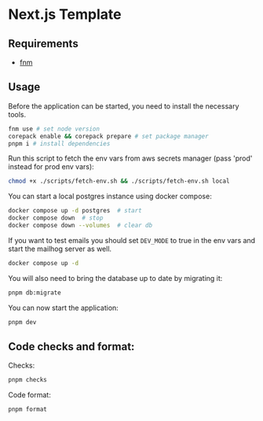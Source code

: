 # Next.js Template

## Requirements

- [fnm](https://github.com/Schniz/fnm)

## Usage

Before the application can be started, you need to install the necessary tools.

```sh
fnm use # set node version
corepack enable && corepack prepare # set package manager
pnpm i # install dependencies
```

Run this script to fetch the env vars from aws secrets manager (pass 'prod' instead for prod env vars):

```sh
chmod +x ./scripts/fetch-env.sh && ./scripts/fetch-env.sh local
```

You can start a local postgres instance using docker compose:

```sh
docker compose up -d postgres  # start
docker compose down  # stop
docker compose down --volumes  # clear db
```

If you want to test emails you should set `DEV_MODE` to true in the env vars and start the mailhog server as well.

```sh
docker compose up -d
```

You will also need to bring the database up to date by migrating it:

```sh
pnpm db:migrate
```

You can now start the application:

```sh
pnpm dev
```

## Code checks and format:

Checks:

```sh
pnpm checks
```

Code format:

```sh
pnpm format
```
